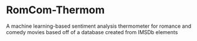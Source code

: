 # RomCom-Thermom
A machine learning-based sentiment analysis thermometer for romance and comedy movies based off of a database created from IMSDb elements

